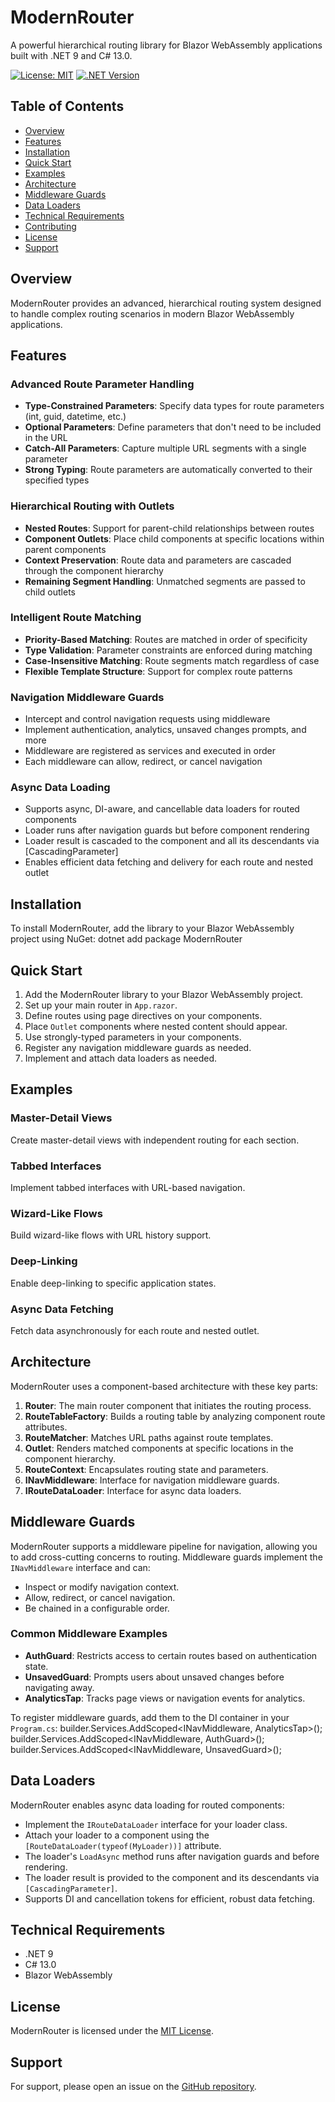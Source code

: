 # ModernRouter

A powerful hierarchical routing library for Blazor WebAssembly applications built with .NET 9 and C# 13.0.

[![License: MIT](https://img.shields.io/badge/License-MIT-yellow.svg)](https://opensource.org/licenses/MIT)
[![.NET Version](https://img.shields.io/badge/.NET-9.0-purple.svg)](https://dotnet.microsoft.com/download)

## Table of Contents

- [Overview](#overview)
- [Features](#features)
- [Installation](#installation)
- [Quick Start](#quick-start)
- [Examples](#examples)
- [Architecture](#architecture)
- [Middleware Guards](#middleware-guards)
- [Data Loaders](#data-loaders)
- [Technical Requirements](#technical-requirements)
- [Contributing](#contributing)
- [License](#license)
- [Support](#support)

## Overview

ModernRouter provides an advanced, hierarchical routing system designed to handle complex routing scenarios in modern Blazor WebAssembly applications.

## Features

### Advanced Route Parameter Handling
- **Type-Constrained Parameters**: Specify data types for route parameters (int, guid, datetime, etc.)
- **Optional Parameters**: Define parameters that don't need to be included in the URL
- **Catch-All Parameters**: Capture multiple URL segments with a single parameter
- **Strong Typing**: Route parameters are automatically converted to their specified types

### Hierarchical Routing with Outlets
- **Nested Routes**: Support for parent-child relationships between routes
- **Component Outlets**: Place child components at specific locations within parent components
- **Context Preservation**: Route data and parameters are cascaded through the component hierarchy
- **Remaining Segment Handling**: Unmatched segments are passed to child outlets

### Intelligent Route Matching
- **Priority-Based Matching**: Routes are matched in order of specificity
- **Type Validation**: Parameter constraints are enforced during matching
- **Case-Insensitive Matching**: Route segments match regardless of case
- **Flexible Template Structure**: Support for complex route patterns

### Navigation Middleware Guards
- Intercept and control navigation requests using middleware
- Implement authentication, analytics, unsaved changes prompts, and more
- Middleware are registered as services and executed in order
- Each middleware can allow, redirect, or cancel navigation

### Async Data Loading
- Supports async, DI-aware, and cancellable data loaders for routed components
- Loader runs after navigation guards but before component rendering
- Loader result is cascaded to the component and all its descendants via [CascadingParameter]
- Enables efficient data fetching and delivery for each route and nested outlet

## Installation

To install ModernRouter, add the library to your Blazor WebAssembly project using NuGet:
dotnet add package ModernRouter
## Quick Start

1. Add the ModernRouter library to your Blazor WebAssembly project.
2. Set up your main router in `App.razor`.
3. Define routes using page directives on your components.
4. Place `Outlet` components where nested content should appear.
5. Use strongly-typed parameters in your components.
6. Register any navigation middleware guards as needed.
7. Implement and attach data loaders as needed.

## Examples

### Master-Detail Views

Create master-detail views with independent routing for each section.

### Tabbed Interfaces

Implement tabbed interfaces with URL-based navigation.

### Wizard-Like Flows

Build wizard-like flows with URL history support.

### Deep-Linking

Enable deep-linking to specific application states.

### Async Data Fetching

Fetch data asynchronously for each route and nested outlet.

## Architecture

ModernRouter uses a component-based architecture with these key parts:

1. **Router**: The main router component that initiates the routing process.
2. **RouteTableFactory**: Builds a routing table by analyzing component route attributes.
3. **RouteMatcher**: Matches URL paths against route templates.
4. **Outlet**: Renders matched components at specific locations in the component hierarchy.
5. **RouteContext**: Encapsulates routing state and parameters.
6. **INavMiddleware**: Interface for navigation middleware guards.
7. **IRouteDataLoader**: Interface for async data loaders.

## Middleware Guards

ModernRouter supports a middleware pipeline for navigation, allowing you to add cross-cutting concerns to routing. Middleware guards implement the `INavMiddleware` interface and can:
- Inspect or modify navigation context.
- Allow, redirect, or cancel navigation.
- Be chained in a configurable order.

### Common Middleware Examples

- **AuthGuard**: Restricts access to certain routes based on authentication state.
- **UnsavedGuard**: Prompts users about unsaved changes before navigating away.
- **AnalyticsTap**: Tracks page views or navigation events for analytics.

To register middleware guards, add them to the DI container in your `Program.cs`:
builder.Services.AddScoped<INavMiddleware, AnalyticsTap>();
builder.Services.AddScoped<INavMiddleware, AuthGuard>();
builder.Services.AddScoped<INavMiddleware, UnsavedGuard>();
## Data Loaders

ModernRouter enables async data loading for routed components:
- Implement the `IRouteDataLoader` interface for your loader class.
- Attach your loader to a component using the `[RouteDataLoader(typeof(MyLoader))]` attribute.
- The loader's `LoadAsync` method runs after navigation guards and before rendering.
- The loader result is provided to the component and its descendants via `[CascadingParameter]`.
- Supports DI and cancellation tokens for efficient, robust data fetching.

## Technical Requirements

- .NET 9
- C# 13.0
- Blazor WebAssembly



## License

ModernRouter is licensed under the [MIT License](LICENSE.md).

## Support

For support, please open an issue on the [GitHub repository](https://github.com/vangundy/ModernRouter/issues).
